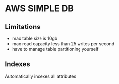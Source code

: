 # AWS SIMPLE DB

## Limitations
- max table size is 10gb
- max read capacity less than 25 writes per second
- have to manage table partitioning yourself

## Indexes
Automatically indexes all attributes
